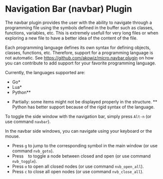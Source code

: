 # Navigation Bar (navbar) Plugin #

The navbar plugin provides the user with the ability to navigate through a programming file using the symbols defined in the buffer such as classes, functions, variables, etc. This is extremely usefull for very long files or when exploring a new file to have a better idea of the content of the file.

Each programming language defines its own syntax for defining objects, classes, functions, etc. Therefore, support for a programming language is not automatic. See https://github.com/akowiz/micro.navbar.plugin on how you can contribute to add support for your favorite programming language.

Currently, the languages supported are:

- Go*
- Lua*
- Python**

* Partially: some items might not be displayed properly in the structure.
** Python has better support because of the rigid syntax of the language.

To toggle the side window with the navigation bar, simply press `Alt-n` (or use command `navbar`).

In the navbar side windows, you can navigate using your keyboard or the mouse.

- Press `g` to jump to the corresponding symbol in the main window (or use command `nvb_goto`).
- Press ` ` to toggle a node between closed and open (or use command `nvb_toggle`).
- Press `o` to open all closed nodes (or use command `nvb_open_all`).
- Press `c` to close all open nodes (or use command `nvb_close_all`).
